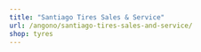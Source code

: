 ```yaml
---
title: "Santiago Tires Sales & Service"
url: /angono/santiago-tires-sales-and-service/
shop: tyres
---
```

